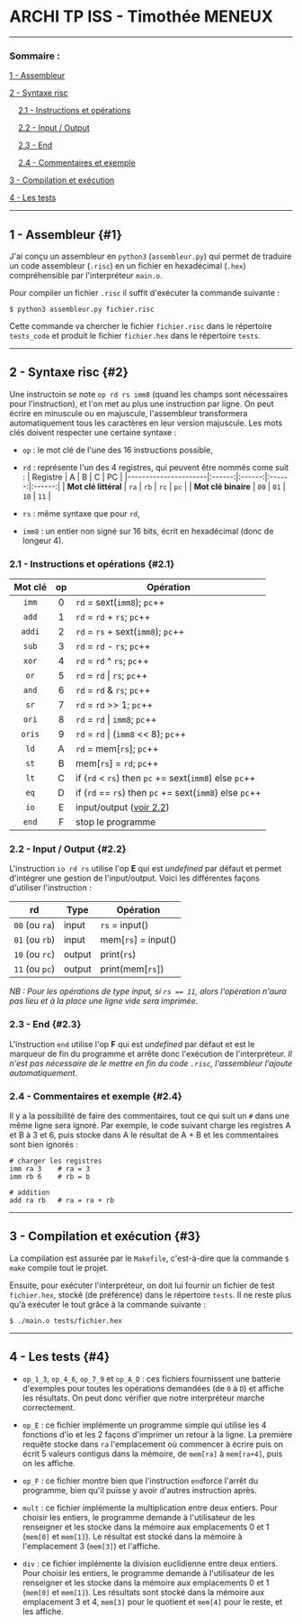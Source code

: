 # ARCHI TP ISS - Timothée MENEUX

---

### Sommaire :
[1 - Assembleur](#1)

[2 - Syntaxe risc](#2)

    [2.1 - Instructions et opérations](#2.1)

    [2.2 - Input / Output](#2.2)

    [2.3 - End](#2.3)

    [2.4 - Commentaires et exemple](#2.4)

[3 - Compilation et exécution](#3)

[4 - Les tests](#4)

---

## 1 - Assembleur {#1}

J'ai conçu un assembleur en `python3` (`assembleur.py`) qui permet de traduire un code assembleur (`.risc`) en un fichier en hexadécimal (`.hex`) compréhensible par l'interpréteur `main.o`.

Pour compiler un fichier `.risc` il suffit d'exécuter la commande suivante :
```
$ python3 assembleur.py fichier.risc
```
Cette commande va chercher le fichier `fichier.risc` dans le répertoire `tests_code` et produit le fichier `fichier.hex` dans le répertoire `tests`.

---

## 2 - Syntaxe risc {#2}

Une instructoin se note ```op rd rs imm8``` (quand les champs sont nécessaires pour l'instruction), et l'on met au plus une instruction par ligne. On peut écrire en minuscule ou en majuscule, l'assembleur transformera automatiquement tous les caractères en leur version majuscule. Les mots clés doivent respecter une certaine syntaxe :

* ```op``` : le mot clé de l'une des 16 instructions possible,

* ```rd``` : représente l'un des 4 registres, qui peuvent être nommés come suit :
    | Registre             | A      | B      | C      | PC     |
    |----------------------|:------:|:------:|:------:|:------:|
    | **Mot clé littéral** | ``ra`` | ``rb`` | ``rc`` | ``pc`` |
    | **Mot clé binaire**  | ``00`` | ``01`` | ``10`` | ``11`` |

* ```rs``` : même syntaxe que pour ```rd```,

* ```imm8``` : un entier non signé sur 16 bits, écrit en hexadécimal (donc de longeur 4).

### 2.1 - Instructions et opérations {#2.1}
| Mot clé  | op | Opération                                               |
|:--------:|:--:|---------------------------------------------------------|
| `imm`    | 0  | `rd` = sext(`imm8`); `pc`++                             |
| `add`    | 1  | `rd` = `rd` + `rs`; `pc`++                              |
| `addi`   | 2  | `rd` = `rs` + sext(`imm8`); `pc`++                      |
| `sub`    | 3  | `rd` = `rd` - `rs`; `pc`++                              |
| `xor`    | 4  | `rd` = `rd` ^ `rs`; `pc`++                              |
| `or`     | 5  | `rd` = `rd` \| `rs`; `pc`++                             |
| `and`    | 6  | `rd` = `rd` & `rs`; `pc`++                              |
| `sr`     | 7  | `rd` = `rd` >> 1; `pc`++                                |
| `ori`    | 8  | `rd` = `rd` \| `imm8`; `pc`++                           |
| `oris`   | 9  | `rd` = `rd` \| (`imm8` << 8); `pc`++                    |
| `ld`     | A  | `rd` = mem[`rs`]; `pc`++                                |
| `st`     | B  | mem[`rs`] = `rd`; `pc`++                                |
| `lt`     | C  | if (`rd` < `rs`) then `pc` += sext(`imm8`) else `pc`++  |
| `eq`     | D  | if (`rd` == `rs`) then `pc` += sext(`imm8`) else `pc`++ |
| `io`     | E  | input/output ([voir 2.2](#2.2))                             |
| `end`    | F  | stop le programme                                       |

### 2.2 - Input / Output {#2.2}

L'instruction `io rd rs` utilise l'op **E** qui est _undefined_ par défaut et permet d'intégrer une gestion de l'input/output. Voici les différentes façons d'utiliser l'instruction :

| rd              | Type   | Opération           |
|-----------------|--------|---------------------|
|  `00` (ou `ra`) | input  | `rs` = input()      |
|  `01` (ou `rb`) | input  | mem[`rs`] = input() |
|  `10` (ou `rc`) | output | print(`rs`)         |
|  `11` (ou `pc`) | output | print(mem[`rs`])    |

_NB : Pour les opérations de type input, si `rs == 11`, alors l'opération n'aura pas lieu et à la place une ligne vide sera imprimée._

### 2.3 - End {#2.3}
L'instruction `end` utilise l'op **F** qui est _undefined_ par défaut et est le marqueur de fin du programme et arrête donc l'exécution de l'interpréteur. _Il n'est pas nécessaire de le mettre en fin du code `.risc`, l'assembleur l'ajoute automatiquement._

### 2.4 - Commentaires et exemple {#2.4}
Il y a la possibilité de faire des commentaires, tout ce qui suit un `#` dans une même ligne sera ignoré. Par exemple, le code suivant charge les registres A et B à 3 et 6, puis stocke dans A le résultat de A + B et les commentaires sont bien ignorés :
```
# charger les registres
imm ra 3    # ra = 3
imm rb 6    # rb = b

# addition
add ra rb   # ra = ra + rb
```

---

## 3 - Compilation et exécution {#3}

La compilation est assurée par le `Makefile`, c'est-à-dire que la commande `$ make` compile tout le projet.

Ensuite, pour exécuter l'interpréteur, on doit lui fournir un fichier de test `fichier.hex`, stocké (de préférence) dans le répertoire `tests`. Il ne reste plus qu'à exécuter le tout grâce à la commande suivante :
```
$ ./main.o tests/fichier.hex
```

---

## 4 - Les tests {#4}

* `op_1_3`, `op_4_6`, `op_7_9` et `op_A_D` :  ces fichiers fournissent une batterie d'exemples pour toutes les opérations demandées (de `0` à `D`) et affiche les résultats. On peut donc vérifier que notre interpréteur marche correctement.

* `op_E` : ce fichier implémente un programme simple qui utilise les 4 fonctions d'io et les 2 façons d'imprimer un retour à la ligne. La première requête stocke dans `ra` l'emplacement où commencer à écrire puis on écrit 5 valeurs contigus dans la mémoire, de `mem[ra]` à `mem[ra+4]`, puis on les affiche.

* `op_F` : ce fichier montre bien que l'instruction `end`force l'arrêt du programme, bien qu'il puisse y avoir d'autres instruction après.

* `mult` : ce fichier implémente la multiplication entre deux entiers. Pour choisir les entiers, le programme demande à l'utilisateur de les renseigner et les stocke dans la mémoire aux emplacements 0 et 1 (`mem[0]` et `mem[1]`). Le résultat est stocké dans la mémoire à l'emplacement 3 (`mem[3]`) et l'affiche.

* `div` : ce fichier implémente la division euclidienne entre deux entiers. Pour choisir les entiers, le programme demande à l'utilisateur de les renseigner et les stocke dans la mémoire aux emplacements 0 et 1 (`mem[0]` et `mem[1]`). Les résultats sont stocké dans la mémoire aux emplacement 3 et 4, `mem[3]` pour le quotient et `mem[4]` pour le reste, et les affiche.
